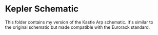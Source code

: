 # Kepler Schematic
This folder contains my version of the Kastle Arp schematic. It's similar to the original schematic but made compatible with the Eurorack standard.
